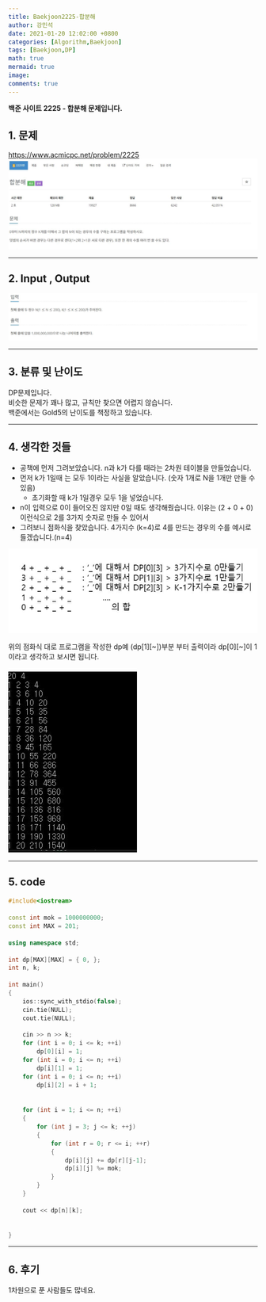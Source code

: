 ```yaml
---
title: Baekjoon2225-합분해
author: 강민석
date: 2021-01-20 12:02:00 +0800
categories: [Algorithm,Baekjoon]
tags: [Baekjoon,DP]
math: true
mermaid: true
image: 
comments: true
---
```


**백준 사이트 2225 - 합분해 문제입니다.**

## 1. 문제
<https://www.acmicpc.net/problem/2225>
![](/assets/img/sample/Baekjoon/2225/Problem.JPG)

-----  

## 2. Input , Output
![](/assets/img/sample/Baekjoon/2225/input.JPG)

-----  

## 3. 분류 및 난이도

DP문제입니다.  
비슷한 문제가 꽤나 많고, 규칙만 찾으면 어렵지 않습니다.  
백준에서는 Gold5의 난이도를 책정하고 있습니다.  

-----  

## 4. 생각한 것들

- 공책에 먼저 그려보았습니다. n과 k가 다를 때라는 2차원 테이블을 만들었습니다.
- 먼저 k가 1일때 는 모두 1이라는 사실을 알았습니다. (숫자 1개로 N을 1개만 만들 수 있음)
    + 초기화할 때 k가 1일경우 모두 1을 넣었습니다.
- n이 입력으로 0이 들어오진 않지만 0일 때도 생각해줬습니다. 이유는 (2 + 0 + 0)이런식으로 2를 3가지 숫자로 만들 수 있어서
- 그려보니 점화식을 찾았습니다. 4가지수 (k=4)로 4를 만드는 경우의 수를 예시로 들겠습니다.(n=4)

![](/assets/img/sample/Baekjoon/2225/Draw.JPG)  

위의 점화식 대로 프로그램을 작성한 dp예 (dp[1][~])부분 부터 출력이라 dp[0][~]이 1이라고 생각하고 보시면 됩니다.  

![](/assets/img/sample/Baekjoon/2225/result1.JPG)  


-----  

## 5. code

```c++
#include<iostream>

const int mok = 1000000000;
const int MAX = 201;

using namespace std;

int dp[MAX][MAX] = { 0, };
int n, k;

int main()
{
	ios::sync_with_stdio(false);
	cin.tie(NULL);
	cout.tie(NULL);

	cin >> n >> k;
	for (int i = 0; i <= k; ++i)
		dp[0][i] = 1;
	for (int i = 0; i <= n; ++i)
		dp[i][1] = 1;
	for (int i = 0; i <= n; ++i)
		dp[i][2] = i + 1;


	for (int i = 1; i <= n; ++i)
	{
		for (int j = 3; j <= k; ++j)
		{
			for (int r = 0; r <= i; ++r)
			{
				dp[i][j] += dp[r][j-1];
				dp[i][j] %= mok;
			}
		}
	}
	
	cout << dp[n][k];


}

```
-----

## 6. 후기
1차원으로 푼 사람들도 많네요.







 